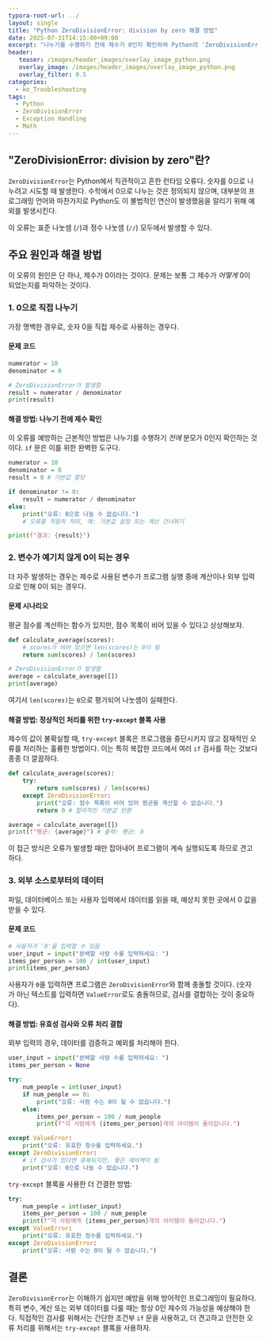 ```yaml
---
typora-root-url: ../
layout: single
title: "Python ZeroDivisionError: division by zero 해결 방법"
date: 2025-07-31T14:15:00+09:00
excerpt: "나누기를 수행하기 전에 제수가 0인지 확인하여 Python의 'ZeroDivisionError: division by zero'를 예방합니다. 견고한 오류 처리를 위해 조건문과 try-except 블록을 사용하는 방법을 배웁니다."
header:
   teaser: /images/header_images/overlay_image_python.png
   overlay_image: /images/header_images/overlay_image_python.png
   overlay_filter: 0.5
categories:
  - ko_Troubleshooting
tags:
  - Python
  - ZeroDivisionError
  - Exception Handling
  - Math
---
```


## "ZeroDivisionError: division by zero"란?

`ZeroDivisionError`는 Python에서 직관적이고 흔한 런타임 오류다. 숫자를 0으로 나누려고 시도할 때 발생한다. 수학에서 0으로 나누는 것은 정의되지 않으며, 대부분의 프로그래밍 언어와 마찬가지로 Python도 이 불법적인 연산이 발생했음을 알리기 위해 예외를 발생시킨다.

이 오류는 표준 나눗셈 (`/`)과 정수 나눗셈 (`//`) 모두에서 발생할 수 있다.

## 주요 원인과 해결 방법

이 오류의 원인은 단 하나, 제수가 0이라는 것이다. 문제는 보통 그 제수가 *어떻게* 0이 되었는지를 파악하는 것이다.

### 1. 0으로 직접 나누기

가장 명백한 경우로, 숫자 0을 직접 제수로 사용하는 경우다.

#### 문제 코드

```python
numerator = 10
denominator = 0

# ZeroDivisionError가 발생함
result = numerator / denominator
print(result)
```

#### 해결 방법: 나누기 전에 제수 확인

이 오류를 예방하는 근본적인 방법은 나누기를 수행하기 *전에* 분모가 0인지 확인하는 것이다. `if` 문은 이를 위한 완벽한 도구다.

```python
numerator = 10
denominator = 0
result = 0 # 기본값 할당

if denominator != 0:
    result = numerator / denominator
else:
    print("오류: 0으로 나눌 수 없습니다.")
    # 오류를 적절히 처리, 예: 기본값 설정 또는 계산 건너뛰기

print(f"결과: {result}")
```

### 2. 변수가 예기치 않게 0이 되는 경우

더 자주 발생하는 경우는 제수로 사용된 변수가 프로그램 실행 중에 계산이나 외부 입력으로 인해 0이 되는 경우다.

#### 문제 시나리오

평균 점수를 계산하는 함수가 있지만, 점수 목록이 비어 있을 수 있다고 상상해보자.

```python
def calculate_average(scores):
    # scores가 비어 있으면 len(scores)는 0이 됨
    return sum(scores) / len(scores)

# ZeroDivisionError가 발생함
average = calculate_average([])
print(average)
```

여기서 `len(scores)`는 `0`으로 평가되어 나눗셈이 실패한다.

#### 해결 방법: 정상적인 처리를 위한 `try-except` 블록 사용

제수의 값이 불확실할 때, `try-except` 블록은 프로그램을 중단시키지 않고 잠재적인 오류를 처리하는 훌륭한 방법이다. 이는 특히 복잡한 코드에서 여러 `if` 검사를 하는 것보다 종종 더 깔끔하다.

```python
def calculate_average(scores):
    try:
        return sum(scores) / len(scores)
    except ZeroDivisionError:
        print("오류: 점수 목록이 비어 있어 평균을 계산할 수 없습니다.")
        return 0 # 합리적인 기본값 반환

average = calculate_average([])
print(f"평균: {average}") # 출력: 평균: 0
```

이 접근 방식은 오류가 발생할 때만 잡아내어 프로그램이 계속 실행되도록 하므로 견고하다.

### 3. 외부 소스로부터의 데이터

파일, 데이터베이스 또는 사용자 입력에서 데이터를 읽을 때, 예상치 못한 곳에서 0 값을 받을 수 있다.

#### 문제 코드

```python
# 사용자가 '0'을 입력할 수 있음
user_input = input("분배할 사람 수를 입력하세요: ")
items_per_person = 100 / int(user_input)
print(items_per_person)
```

사용자가 `0`을 입력하면 프로그램은 `ZeroDivisionError`와 함께 충돌할 것이다. (숫자가 아닌 텍스트를 입력하면 `ValueError`로도 충돌하므로, 검사를 결합하는 것이 중요하다).

#### 해결 방법: 유효성 검사와 오류 처리 결합

외부 입력의 경우, 데이터를 검증하고 예외를 처리해야 한다.

```python
user_input = input("분배할 사람 수를 입력하세요: ")
items_per_person = None

try:
    num_people = int(user_input)
    if num_people == 0:
        print("오류: 사람 수는 0이 될 수 없습니다.")
    else:
        items_per_person = 100 / num_people
        print(f"각 사람에게 {items_per_person}개의 아이템이 돌아갑니다.")

except ValueError:
    print("오류: 유효한 정수를 입력하세요.")
except ZeroDivisionError: 
    # if 검사가 있다면 중복되지만, 좋은 예비책이 됨
    print("오류: 0으로 나눌 수 없습니다.")
```
`try-except` 블록을 사용한 더 간결한 방법:
```python
try:
    num_people = int(user_input)
    items_per_person = 100 / num_people
    print(f"각 사람에게 {items_per_person}개의 아이템이 돌아갑니다.")
except ValueError:
    print("오류: 유효한 정수를 입력하세요.")
except ZeroDivisionError:
    print("오류: 사람 수는 0이 될 수 없습니다.")
```

## 결론

`ZeroDivisionError`는 이해하기 쉽지만 예방을 위해 방어적인 프로그래밍이 필요하다. 특히 변수, 계산 또는 외부 데이터를 다룰 때는 항상 0인 제수의 가능성을 예상해야 한다. 직접적인 검사를 위해서는 간단한 조건부 `if` 문을 사용하고, 더 견고하고 안전한 오류 처리를 위해서는 `try-except` 블록을 사용하자.
